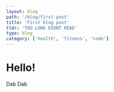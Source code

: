 ```yaml
---
layout: blog
path: '/blog/first-post'
title: 'First blog post'
tldr: 'TOO LONG DIDNT READ'
type: blog
category: ['health', 'fitness', 'code']
---
```


# Hello!
Dab Dab